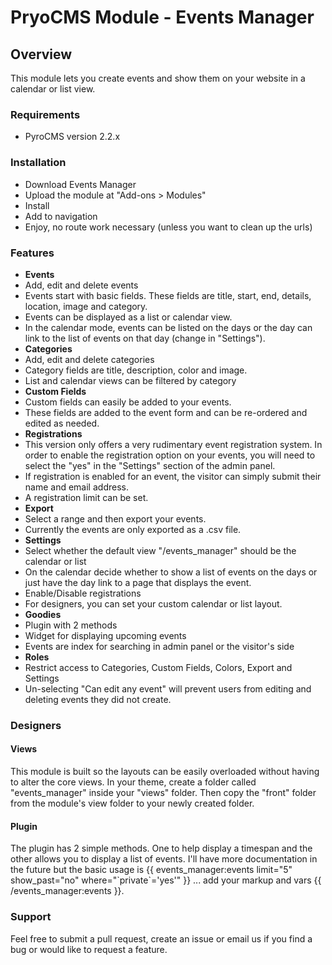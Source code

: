 # PryoCMS Module - Events Manager

## Overview

This module lets you create events and show them on your website in a calendar or list view.

### Requirements

* PyroCMS version 2.2.x

### Installation

* Download Events Manager
* Upload the module at "Add-ons > Modules"
* Install
* Add to navigation
* Enjoy, no route work necessary (unless you want to clean up the urls)

### Features

* __Events__
 * Add, edit and delete events
 * Events start with basic fields. These fields are title, start, end, details, location, image and category.
 * Events can be displayed as a list or calendar view.
 * In the calendar mode, events can be listed on the days or the day can link to the list of events on that day (change in "Settings").
* __Categories__
 * Add, edit and delete categories
 * Category fields are title, description, color and image.
 * List and calendar views can be filtered by category
* __Custom Fields__
 * Custom fields can easily be added to your events.
 * These fields are added to the event form and can be re-ordered and edited as needed.
* __Registrations__
 * This version only offers a very rudimentary event registration system. In order to enable the registration option on your events, you will need to select the "yes" in the "Settings" section of the admin panel.
 * If registration is enabled for an event, the visitor can simply submit their name and email address.
 * A registration limit can be set.
* __Export__
 * Select a range and then export your events.
 * Currently the events are only exported as a .csv file.
* __Settings__
 * Select whether the default view "/events_manager" should be the calendar or list
 * On the calendar decide whether to show a list of events on the days or just have the day link to a page that displays the event.
 * Enable/Disable registrations
 * For designers, you can set your custom calendar or list layout.
* __Goodies__
 * Plugin with 2 methods
 * Widget for displaying upcoming events
 * Events are index for searching in admin panel or the visitor's side
* __Roles__
 * Restrict access to Categories, Custom Fields, Colors, Export and Settings
 * Un-selecting "Can edit any event" will prevent users from editing and deleting events they did not create.

### Designers

#### Views

This module is built so the layouts can be easily overloaded without having to alter the core views. In your theme, create a folder called "events_manager" inside your "views" folder. Then copy the "front" folder from the module's view folder to your newly created folder.

#### Plugin

The plugin has 2 simple methods. One to help display a timespan and the other allows you to display a list of events. I'll have more documentation in the future but the basic usage is {{ events_manager:events limit="5" show_past="no" where="\`private\`='yes'" }} ... add your markup and vars {{ /events_manager:events }}.

### Support

Feel free to submit a pull request, create an issue or email us if you find a bug or would like to request a feature.